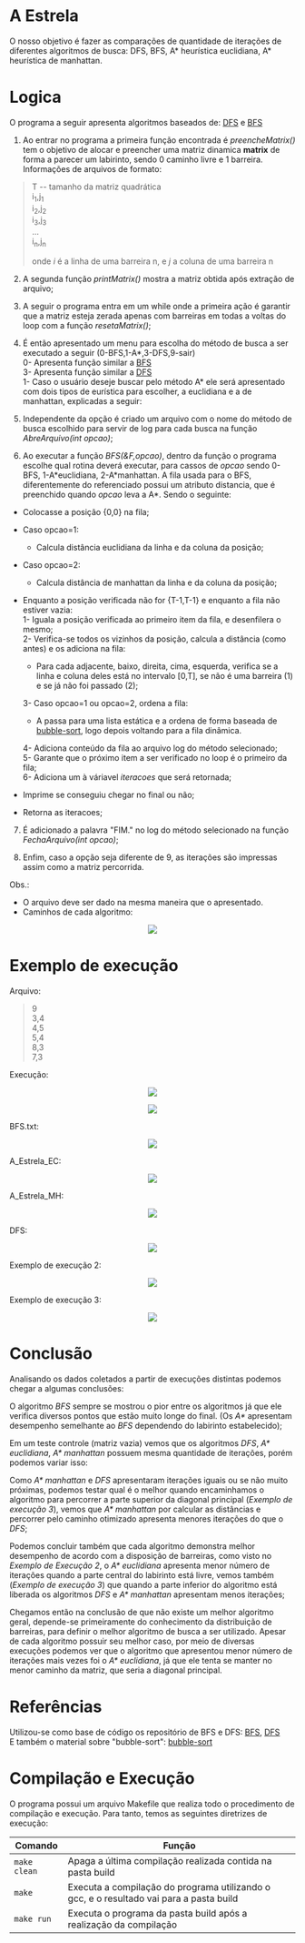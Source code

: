 # A Estrela
O nosso objetivo é fazer as comparações de quantidade de iterações de diferentes algoritmos de busca: DFS, BFS, A* heurística euclidiana, A* heurística de manhattan.
# Logica
O programa a seguir apresenta algoritmos baseados de: [DFS](https://github.com/pablossousa/DFS) e [BFS](https://github.com/Couto1411/BFS_2DArray)

1) Ao entrar no programa a primeira função encontrada é *preencheMatrix()* tem o objetivo de alocar e preencher uma matriz dinamica **matrix** de forma a parecer um labirinto, sendo 0 caminho livre e 1 barreira. Informações de arquivos de formato:
>T -- tamanho da matriz quadrática     
>i<sub>1</sub>,j<sub>1</sub>       
>i<sub>2</sub>,j<sub>2</sub>          
>i<sub>3</sub>,j<sub>3</sub>       
>...       
>i<sub>n</sub>,j<sub>n</sub>      
>        
>onde *i* é a linha de uma barreira n, e *j* a coluna de uma barreira n       

2) A segunda função *printMatrix()* mostra a matriz obtida após extração de arquivo;      

3) A seguir o programa entra em um while onde a primeira ação é garantir que a matriz esteja zerada apenas com barreiras em todas a voltas do loop com a função *resetaMatrix()*;       

4) É então apresentado um menu para escolha do método de busca a ser executado a seguir (0-BFS,1-A*,3-DFS,9-sair)        
	0- Apresenta função similar a [BFS](https://github.com/Couto1411/BFS_2DArray)       
	3- Apresenta função similar a [DFS](https://github.com/pablossousa/DFS)       
	1- Caso o usuário deseje buscar pelo método A* ele será apresentado com dois tipos de eurística para escolher, a euclidiana e a de manhattan, explicadas a seguir:     

5) Independente da opção é criado um arquivo com o nome do método de busca escolhido para servir de log para cada busca na função *AbreArquivo(int opcao)*;

6) Ao executar a função *BFS(&F,opcao)*, dentro da função o programa escolhe qual rotina deverá executar, para cassos de *opcao* sendo 0-BFS, 1-A\*euclidiana, 2-A\*manhattan. A fila usada para o BFS, diferentemente do referenciado possui um atributo distancia, que é preenchido quando *opcao* leva a A*. Sendo o seguinte:   
- Colocasse a posição {0,0} na fila;  
- Caso opcao=1:      
	- Calcula distância euclidiana da linha e da coluna da posição;      
- Caso opcao=2:       
	- Calcula distância de manhattan da linha e da coluna da posição;      
- Enquanto a posição verificada não for {T-1,T-1} e enquanto a fila não estiver vazia:       
  1- Iguala a posição verificada ao primeiro item da fila, e desenfilera o mesmo;        
  2- Verifica-se todos os vizinhos da posição, calcula a distância (como antes) e os adiciona na fila:       
    - Para cada adjacente, baixo, direita, cima, esquerda, verifica se a linha e coluna deles está no intervalo [0,T], se não é uma barreira (1) e se já não foi passado (2);    

  3- Caso opcao=1 ou opcao=2, ordena a fila:       
    - A passa para uma lista estática e a ordena de forma baseada de [bubble-sort](https://www.geeksforgeeks.org/bubble-sort/), logo depois voltando para a fila dinâmica.
	
  4- Adiciona conteúdo da fila ao arquivo log do método selecionado;        
  5- Garante que o próximo item a ser verificado no loop é o primeiro da fila;        
  6- Adiciona um à váriavel *iteracoes* que será retornada;      
  
- Imprime se conseguiu chegar no final ou não;     
- Retorna as iteracoes;

7) É adicionado a palavra "FIM." no log do método selecionado na função *FechaArquivo(int opcao)*;

8) Enfim, caso a opção seja diferente de 9, as iterações são impressas assim como a matriz percorrida.

Obs.:    
- O arquivo deve ser dado na mesma maneira que o apresentado.
- Caminhos de cada algoritmo:
<p align="center">
	<img src="imgs/Caminhos.jpg"/> 
</p>  

# Exemplo de execução
Arquivo:
>9    
>3,4     
>4,5    
>5,4    
>8,3    
>7,3  

Execução:
</p>
<p align="center">
	<img src="imgs/comeco_exec_a.jpg"/> 
</p>       
</p>
<p align="center">
	<img src="imgs/exemplo_exec_a.jpg"/> 
</p> 

BFS.txt:     
<p align="center">
	<img src="imgs/bfs.jpg"/> 
</p>
A_Estrela_EC:      
<p align="center">
	<img src="imgs/aec.jpg"/> 
</p>
A_Estrela_MH:      
<p align="center">
	<img src="imgs/amh.jpg"/> 
</p>
DFS:      
<p align="center">
	<img src="imgs/dfs.jpg"/> 
</p>
Exemplo de execução 2:     
</p>
<p align="center">
	<img src="imgs/exemplo_exec_a2.jpg"/> 
</p>   
Exemplo de execução 3:     
</p>
<p align="center">
	<img src="imgs/exemplo_exec_a3.jpg"/> 
</p>    

# Conclusão     

Analisando os dados coletados a partir de execuções distintas podemos chegar a algumas conclusões:     
      
O algoritmo *BFS* sempre se mostrou o pior entre os algoritmos já que ele verifica diversos pontos que estão muito longe do final. (Os *A\** apresentam desempenho semelhante ao *BFS* dependendo do labirinto estabelecido);         

Em um teste controle (matriz vazia) vemos que os algoritmos *DFS*, *A\* euclidiana*, *A\* manhattan* possuem mesma quantidade de iterações, porém podemos variar isso:     
    
Como *A\* manhattan* e *DFS* apresentaram iterações iguais ou se não muito próximas, podemos testar qual é o melhor quando encaminhamos o algoritmo para percorrer a parte superior da diagonal principal (*Exemplo de execução 3*), vemos que *A\* manhattan* por calcular as distâncias e percorrer pelo caminho otimizado apresenta menores iterações do que o *DFS*;      
     
Podemos concluir também que cada algoritmo demonstra melhor desempenho de acordo com a disposição de barreiras, como visto no *Exemplo de Execução 2*, o *A\* euclidiana* apresenta menor número de iterações quando a parte central do labirinto está livre, vemos também (*Exemplo de execução 3*) que quando a parte inferior do algoritmo está liberada os algoritmos *DFS* e *A\* manhattan* apresentam menos iterações;      
       
Chegamos então na conclusão de que não existe um melhor algoritmo geral, depende-se primeiramente do conhecimento da distribuição de barreiras, para definir o melhor algoritmo de busca a ser utilizado. Apesar de cada algoritmo possuir seu melhor caso, por meio de diversas execuções podemos ver que o algoritmo que apresentou menor número de iterações mais vezes foi o *A\* euclidiana*, já que ele tenta se manter no menor caminho da matriz, que seria a diagonal principal.    

# Referências

Utilizou-se como base de código os repositório de BFS e DFS: [BFS](https://github.com/Couto1411/BFS_2DArray), [DFS](https://github.com/pablossousa/DFS)             
E também o material sobre "bubble-sort": [bubble-sort](https://www.geeksforgeeks.org/bubble-sort/) 

# Compilação e Execução

O programa possui um arquivo Makefile que realiza todo o procedimento de compilação e execução. Para tanto, temos as seguintes diretrizes de execução:


| Comando                |  Função                                                                                           |                     
| -----------------------| ------------------------------------------------------------------------------------------------- |
|  `make clean`          | Apaga a última compilação realizada contida na pasta build                                        |
|  `make`                | Executa a compilação do programa utilizando o gcc, e o resultado vai para a pasta build           |
|  `make run`            | Executa o programa da pasta build após a realização da compilação                                 |

